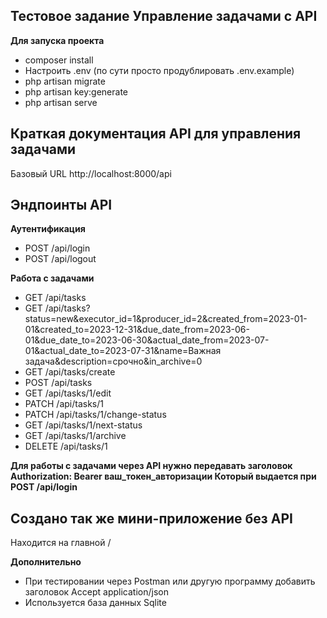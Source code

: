## Тестовое задание Управление задачами с API
**Для запуска проекта**
- composer install
- Настроить .env (по сути просто продублировать .env.example)
- php artisan migrate
- php artisan key:generate
- php artisan serve

## Краткая документация API для управления задачами

Базовый URL
http://localhost:8000/api

## Эндпоинты API
**Аутентификация**
- POST /api/login
- POST /api/logout

**Работа с задачами**
- GET /api/tasks
- GET /api/tasks?status=new&executor_id=1&producer_id=2&created_from=2023-01-01&created_to=2023-12-31&due_date_from=2023-06-01&due_date_to=2023-06-30&actual_date_from=2023-07-01&actual_date_to=2023-07-31&name=Важная задача&description=срочно&in_archive=0
- GET /api/tasks/create
- POST /api/tasks
- GET /api/tasks/1/edit
- PATCH /api/tasks/1
- PATCH /api/tasks/1/change-status
- GET /api/tasks/1/next-status
- GET /api/tasks/1/archive
- DELETE /api/tasks/1

**Для работы с задачами через API нужно передавать заголовок Authorization: Bearer ваш_токен_авторизации
Который выдается при POST /api/login**

## Создано так же мини-приложение без API 
Находится на главной /

**Дополнительно**
- При тестировании через Postman или другую программу добавить заголовок Accept application/json
- Используется база данных Sqlite
